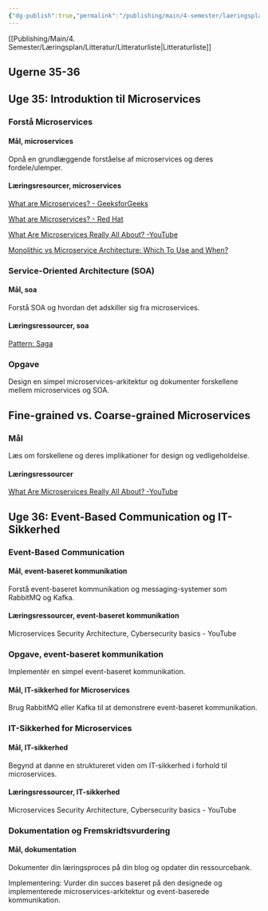 ```yaml
---
{"dg-publish":true,"permalink":"/publishing/main/4-semester/laeringsplan/35-36/","title":"Uge 35-36","tags":["læringsmål","systemudvikling","projektarbejde","programmering"],"created":"2024-08-26T08:45:09.658+02:00"}
---
```


[[Publishing/Main/4. Semester/Læringsplan/Litteratur/Litteraturliste\|Litteraturliste]]
## Ugerne 35-36

## Uge 35: Introduktion til Microservices

### Forstå Microservices

#### Mål, microservices

Opnå en grundlæggende forståelse af microservices og deres fordele/ulemper.

#### Læringsresourcer, microservices

[What are Microservices? - GeeksforGeeks](https://www.geeksforgeeks.org/microservices/)

[What are Microservices? - Red Hat](https://www.redhat.com/en/topics/microservices/what-are-microservices)

[What Are Microservices Really All About? -YouTube](https://www.youtube.com/watch?v=lTAcCNbJ7KE)

[Monolithic vs Microservice Architecture: Which To Use and When?](https://www.youtube.com/watch?v=NdeTGlZ__Do)

### Service-Oriented Architecture (SOA)

#### Mål, soa

Forstå SOA og hvordan det adskiller sig fra microservices.

#### Læringsressourcer, soa

[Pattern: Saga](https://microservices.io/patterns/data/saga.html)

### Opgave

Design en simpel microservices-arkitektur og dokumenter forskellene mellem
microservices og SOA.

## Fine-grained vs. Coarse-grained Microservices

### Mål

Læs om forskellene og deres implikationer for design og vedligeholdelse.

#### Læringsressourcer

[What Are Microservices Really All About? -YouTube](https://www.youtube.com/watch?v=lTAcCNbJ7KE)

## Uge 36: Event-Based Communication og IT-Sikkerhed

### Event-Based Communication

#### Mål, event-baseret kommunikation

Forstå event-baseret kommunikation og messaging-systemer som RabbitMQ og Kafka.

#### Læringsressourcer, event-baseret kommunikation

Microservices Security Architecture, Cybersecurity basics - YouTube

### Opgave, event-baseret kommunikation

Implementér en simpel event-baseret kommunikation.

#### Mål, IT-sikkerhed for Microservices

Brug RabbitMQ eller Kafka til at demonstrere event-baseret kommunikation.

### IT-Sikkerhed for Microservices

#### Mål, IT-sikkerhed

Begynd at danne en struktureret viden om IT-sikkerhed i forhold til microservices.

#### Læringsressourcer, IT-sikkerhed

Microservices Security Architecture, Cybersecurity basics - YouTube

### Dokumentation og Fremskridtsvurdering

#### Mål, dokumentation

Dokumenter din læringsproces på din blog og opdater din ressourcebank.

Implementering: Vurder din succes baseret på den designede og implementerede
microservices-arkitektur og event-baserede kommunikation.
